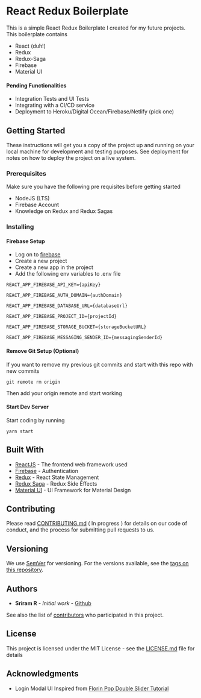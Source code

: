 # React Redux Boilerplate

This is a simple React Redux Boilerplate I created for my future projects.
This boilerplate contains

- React (duh!)
- Redux
- Redux-Saga
- Firebase
- Material UI

#### Pending Functionalities

- Integration Tests and UI Tests
- Integrating with a CI/CD service
- Deployment to Heroku/Digital Ocean/Firebase/Netlify (pick one)

## Getting Started

These instructions will get you a copy of the project up and running on your local machine for development and testing purposes. See deployment for notes on how to deploy the project on a live system.

### Prerequisites

Make sure you have the following pre requisites before getting started

- NodeJS (LTS)
- Firebase Account
- Knowledge on Redux and Redux Sagas

### Installing

#### Firebase Setup

- Log on to [firebase](https://console.firebase.google.com)
- Create a new project
- Create a new app in the project
- Add the following env variables to .env file

```
REACT_APP_FIREBASE_API_KEY={apiKey}

REACT_APP_FIREBASE_AUTH_DOMAIN={authDomain}

REACT_APP_FIREBASE_DATABASE_URL={databaseUrl}

REACT_APP_FIREBASE_PROJECT_ID={projectId}

REACT_APP_FIREBASE_STORAGE_BUCKET={storageBucketURL}

REACT_APP_FIREBASE_MESSAGING_SENDER_ID={messagingSenderId}
```

#### Remove Git Setup (Optional)

If you want to remove my previous git commits and start with this repo with new commits

```
git remote rm origin
```

Then add your origin remote and start working

#### Start Dev Server

Start coding by running

```
yarn start
```

## Built With

- [ReactJS](https://reactjs.org/) - The frontend web framework used
- [Firebase](https://console.firebase.google.com) - Authentication
- [Redux](https://redux.js.org/) - React State Management
- [Redux Saga](https://github.com/redux-saga/redux-saga) - Redux Side Effects
- [Material UI](https://material-ui.com/) - UI Framework for Material Design

## Contributing

Please read [CONTRIBUTING.md](https://gist.github.com/PurpleBooth/b24679402957c63ec426) ( In progress ) for details on our code of conduct, and the process for submitting pull requests to us.

## Versioning

We use [SemVer](http://semver.org/) for versioning. For the versions available, see the [tags on this repository](https://github.com/sriramr98/react-redux-boilerplate/tags).

## Authors

- **Sriram R** - _Initial work_ - [Github](https://github.com/sriramr98)

See also the list of [contributors](https://github.com/sriramr98/react-redux-boilerplate/graphs/contributors) who participated in this project.

## License

This project is licensed under the MIT License - see the [LICENSE.md](LICENSE.md) file for details

## Acknowledgments

- Login Modal UI Inspired from [Florin Pop Double Slider Tutorial](https://www.florin-pop.com/blog/2019/03/double-slider-sign-in-up-form/)
